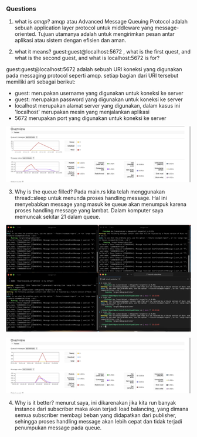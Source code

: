 ### Questions 
1. what is *amqp*?
amqp atau Advanced Message Queuing Protocol adalah sebuah application layer protocol untuk middleware yang message-oriented. Tujuan utamanya adalah untuk mengirimkan pesan antar aplikasi atau sistem dengan efisien dan aman.

2. what it means? guest:guest@localhost:5672 , what is the first quest, and what is the second guest, and what is localhost:5672 is for?

guest:guest@localhost:5672 adalah sebuah URI koneksi yang digunakan pada messaging protocol seperti amqp. setiap bagian dari URI tersebut memiliki arti sebagai berikut:
- guest: merupakan username yang digunakan untuk koneksi ke server
- guest: merupakan password yang digunakan untuk koneksi ke server
- localhost merupakan alamat server yang digunakan, dalam kasus ini 'localhost' merupakan mesin yang menjalankan aplikasi
- 5672 merupakan port yang digunakan untuk koneksi ke server

![Slow event](Image-1.png)

3. Why is the queue filled? 
Pada main.rs kita telah menggunakan thread::sleep untuk menunda proses handling message. Hal ini menyebabkan message yang masuk ke queue akan menumpuk karena proses handling message yang lambat. Dalam komputer saya memuncak sekitar 21 dalam queue.


![multiple subscriber](Image-2.png)

![Monitoring multiple subscriber](Image-3.png)

4. Why is it better? 
menurut saya, ini dikarenakan jika kita run banyak instance dari subscriber maka akan terjadi load balancing, yang dimana semua subscriber membagi beban yang didapatkan dari publisher, sehingga proses handling message akan lebih cepat dan tidak terjadi penumpukan message pada queue.